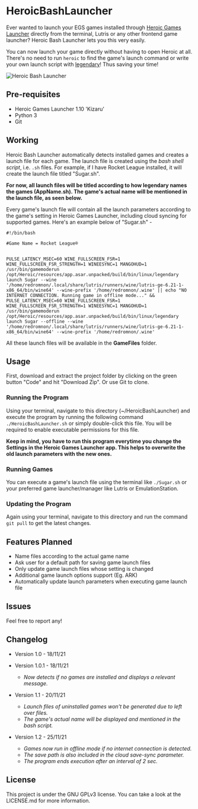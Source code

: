 # HeroicBashLauncher

Ever wanted to launch your EGS games installed through [Heroic Games Launcher](https://github.com/Heroic-Games-Launcher/HeroicGamesLauncher) directly from the terminal, Lutris or any other frontend game launcher?
Heroic Bash Launcher lets you this very easily. 

You can now launch your game directly without having to open Heroic at all. There's no need to run `heroic` to find the game's launch command or write your own launch script with [legendary](https://github.com/derrod/legendary)! Thus saving your time!


![Heroic Bash Launcher](https://user-images.githubusercontent.com/74495920/142615495-a4e5e811-7ee3-41b8-ae80-d6d008820f2a.png)


## Pre-requisites
- Heroic Games Launcher 1.10 'Kizaru'
- Python 3
- Git


## Working

Heroic Bash Launcher automatically detects installed games and creates a launch file for each game. The launch file is created using the *bash shell script*, i.e. `.sh` files. For example, if I have Rocket League installed, it will create the launch file titled "Sugar.sh".

**For now, all launch files will be titled according to how legendary names the games (AppName.sh). The game's actual name will be mentioned in the launch file, as seen below.**

Every game's launch file will contain all the launch parameters according to the game's setting in Heroic Games Launcher, including cloud syncing for supported games. Here's an example below of "Sugar.sh" -

```
#!/bin/bash

#Game Name = Rocket League®


PULSE_LATENCY_MSEC=60 WINE_FULLSCREEN_FSR=1 WINE_FULLSCREEN_FSR_STRENGTH=1 WINEESYNC=1 MANGOHUD=1 /usr/bin/gamemoderun /opt/Heroic/resources/app.asar.unpacked/build/bin/linux/legendary launch Sugar --wine '/home/redromnon/.local/share/lutris/runners/wine/lutris-ge-6.21-1-x86_64/bin/wine64' --wine-prefix '/home/redromnon/.wine' || echo "NO INTERNET CONNECTION. Running game in offline mode..." && PULSE_LATENCY_MSEC=60 WINE_FULLSCREEN_FSR=1 WINE_FULLSCREEN_FSR_STRENGTH=1 WINEESYNC=1 MANGOHUD=1 /usr/bin/gamemoderun /opt/Heroic/resources/app.asar.unpacked/build/bin/linux/legendary launch Sugar --offline --wine '/home/redromnon/.local/share/lutris/runners/wine/lutris-ge-6.21-1-x86_64/bin/wine64' --wine-prefix '/home/redromnon/.wine'
```

All these launch files will be available in the **GameFiles** folder. 


## Usage

First, download and extract the project folder by clicking on the green button "Code" and hit "Download Zip". Or use Git to clone.


### Running the Program
Using your terminal, navigate to this directory (~/HeroicBashLauncher) and execute the program by running the following command `./HeroicBashLauncher.sh` or simply double-click this file. 
You will be required to enable executable permissions for this file.

**Keep in mind, you have to run this program everytime you change the Settings in the Heroic Games Launcher app. This helps to overwrite the old launch parameters with the new ones.**


### Running Games
You can execute a game's launch file using the terminal like ```./Sugar.sh``` or your preferred game launcher/manager like Lutris or EmulationStation.


### Updating the Program
Again using your terminal, navigate to this directory and run the command `git pull` to get the latest changes.


## Features Planned

- Name files according to the actual game name
- Ask user for a default path for saving game launch files
- Only update game launch files whose setting is changed
- Additional game launch options support (Eg. ARK)
- Automatically update launch parameters when executing game launch file


## Issues
Feel free to report any!


## Changelog

- Version 1.0 - 18/11/21
- Version 1.0.1 - 18/11/21

  - *Now detects if no games are installed and displays a relevant message.*  

- Version 1.1 - 20/11/21

  - *Launch files of uninstalled games won't be generated due to left over files.* 
  - *The game's actual name will be displayed and mentioned in the bash script.*

- Version 1.2 - 25/11/21

  - *Games now run in offline mode if no internet connection is detected.* 
  - *The save path is also included in the cloud save-sync parameter.* 
  - *The program ends execution after an interval of 2 sec.*


## License
This project is under the GNU GPLv3 license. You can take a look at the LICENSE.md for more information.
